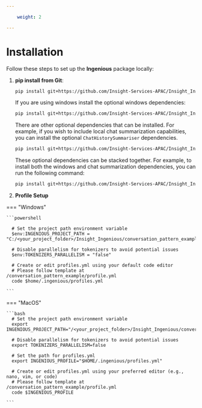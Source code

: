 ```yaml
---

    weight: 2

---
```



# Installation

Follow these steps to set up the **Ingenious** package locally:



1. **pip install from Git**:
    ```bash
    pip install git+https://github.com/Insight-Services-APAC/Insight_Ingenious.git
    ```
    If you are using windows install the optional windows dependencies:
    ```bash
    pip install git+https://github.com/Insight-Services-APAC/Insight_Ingenious.git[windows]
    ```

    There are other optional dependencies that can be installed. For example, if you wish to include local chat summarization capabilities, you can install the optional `ChatHistorySummariser` dependencies. 

    ```bash
    pip install git+https://github.com/Insight-Services-APAC/Insight_Ingenious.git#[ChatHistorySummariser]
    ```
    These optional dependencies can be stacked together. For example, to install both the windows and chat summarization dependencies, you can run the following command:
    ```bash
    pip install git+https://github.com/Insight-Services-APAC/Insight_Ingenious.git#[windows,ChatHistorySummariser]
    ```

2. **Profile Setup**

=== "Windows"
      
    ```powershell

      # Set the project path environment variable
      $env:INGENIOUS_PROJECT_PATH = "C:/<your_project_folder>/Insight_Ingenious/conversation_pattern_example/config.yml"
      
      # Disable parallelism for tokenizers to avoid potential issues
      $env:TOKENIZERS_PARALLELISM = "false"
      
      # Create or edit profiles.yml using your default code editor
      # Please follow template at /conversation_pattern_example/profile.yml
      code $home/.ingenious/profiles.yml
      
    ```

=== "MacOS"

    ```bash
      # Set the project path environment variable
      export INGENIOUS_PROJECT_PATH="/<your_project_folder>/Insight_Ingenious/conversation_pattern_example/config.yml"
      
      # Disable parallelism for tokenizers to avoid potential issues
      export TOKENIZERS_PARALLELISM=false
      
      # Set the path for profiles.yml
      export INGENIOUS_PROFILE="$HOME/.ingenious/profiles.yml"
      
      # Create or edit profiles.yml using your preferred editor (e.g., nano, vim, or code)
      # Please follow template at /conversation_pattern_example/profile.yml
      code $INGENIOUS_PROFILE
 
    ```




